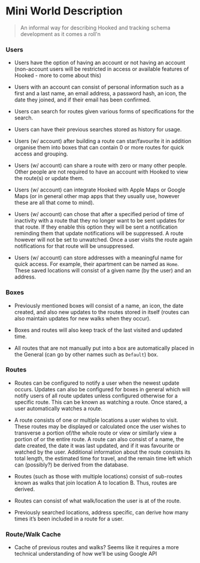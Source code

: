 # Mini World Description

> An informal way for describing Hooked and tracking schema development as it comes a roll'n

### Users

- Users have the option of having an account or not having an account (non-account users will be restricted in access or available features of Hooked - more to come about this)

- Users with an account can consist of personal information such as a first and a last name, an email address, a password hash, an icon, the date they joined, and if their email has been confirmed.

- Users can search for routes given various forms of specifications for the search.

- Users can have their previous searches stored as history for usage.

- Users (w/ account) after building a route can star/favourite it in addition organise them into boxes that can contain 0 or more routes for quick access and grouping.

- Users (w/ account) can share a route with zero or many other people. Other people are not required to have an account with Hooked to view the route(s) or update them.

- Users (w/ account) can integrate Hooked with Apple Maps or Google Maps (or in general other map apps that they usually use, however these are all that come to mind).

- Users (w/ account) can chose that after a specified period of time of inactivity with a route that they no longer want to be sent updates for that route. If they enable this option they will be sent a notification reminding them that update notifications will be suppressed. A route however will not be set to unwatched. Once a user visits the route again notifications for that route will be unsuppressed. 

- Users (w/ account) can store addresses with a meaningful name for quick access. For example, their apartment can be named as `Home`. These saved locations will consist of a given name (by the user) and an address.


### Boxes

- Previously mentioned boxes will consist of a name, an icon, the date created, and also new updates to the routes stored in itself (routes can also maintain updates for new walks when they occur).

- Boxes and routes will also keep track of the last visited and updated time.

- All routes that are not manually put into a box are automatically placed in the General (can go by other names such as `Default`) box.


### Routes

- Routes can be configured to notify a user when the newest update occurs. Updates can also be configured for boxes in general which will notify users of all route updates unless configured otherwise for a specific route. This can be known as watching a route. Once stared, a user automatically watches a route.

- A route consists of one or multiple locations a user wishes to visit. These routes may be displayed or calculated once the user wishes to transverse a portion of/the whole route or view or similarly view a portion of or the entire route. A route can also consist of a name, the date created, the date it was last updated, and if it was favourite or watched by the user. Additional information about the route consists its total length, the estimated time for travel, and the remain time left which can (possibly?) be derived from the database.

- Routes (such as those with multiple locations) consist of sub-routes known as walks that join location A to location B. Thus, routes are derived.

- Routes can consist of what walk/location the user is at of the route.

- Previously searched locations, address specific, can derive how many times it’s been included in a route for a user.


### Route/Walk Cache

- Cache of previous routes and walks? Seems like it requires a more technical understanding of how we’ll be using Google API
